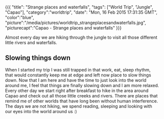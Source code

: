 {{{
  "title": "Strange places and waterfalls",
  "tags": ["World Trip", "Jungle", "Capao"],
  "category":"worldtrip",
  "date": "Mon, 16 Feb 2015 17:31:35 GMT",
  "color":"blue",
  "picture":"/media/pictures/worldtrip_strangeplacesandwaterfalls.jpg",
  "picturecapt":"Capao - Strange places and waterfalls"
}}}

Almost every day we are hiking through the jungle to visit all those different little rivers and waterfalls.
<!--more-->
## Slowing things down
When I started my trip I was still trapped in that work, eat, sleep rhythm, that would constantly keep me at edge and left
now place to slow things down. Now that I am here and have the time to just look into the world around me, I feel that things
are finally slowing down and I am more relaxed. Every other day we start right after breakfast to hike in the area around Capao
and check out all those little creeks and rivers. There are places that remind me of other worlds that have long been without
human interference. The days we are not hiking, we spend reading, sleeping and looking with our eyes into the world around us :)

<!--gallery:media/pictures/strangeplacesandwaterfalls-->

